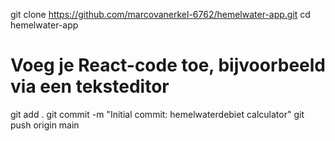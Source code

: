 git clone https://github.com/marcovanerkel-6762/hemelwater-app.git
cd hemelwater-app
# Voeg je React-code toe, bijvoorbeeld via een teksteditor
git add .
git commit -m "Initial commit: hemelwaterdebiet calculator"
git push origin main
